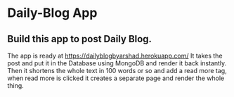 # Daily-Blog App
## Build this app to post Daily Blog.
The app is ready at https://dailyblogbyarshad.herokuapp.com/ 
It takes the post and put it in the Database using MongoDB and render it back instantly. <br>
Then it shortens the whole text in 100 words or so and add a read more tag, when read more is clicked it creates a separate page and render the whole thing.
